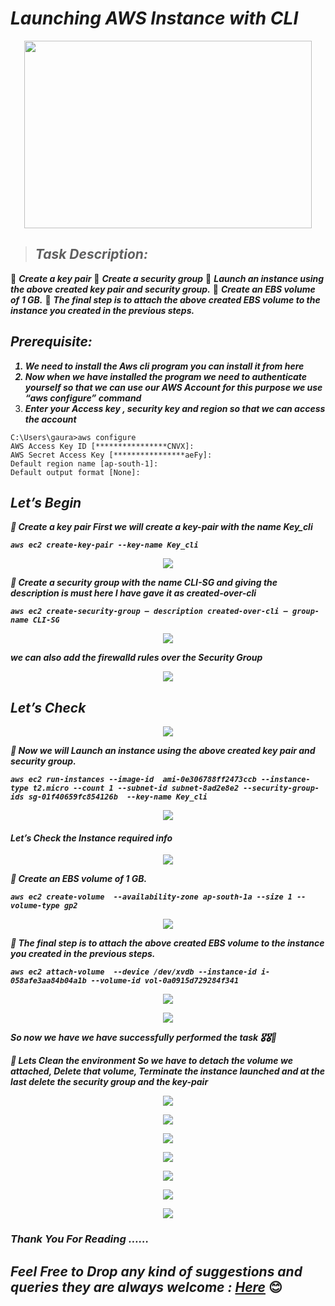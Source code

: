 # ***Launching AWS Instance with CLI***

<p align="center">
<img width="460" height="300" src="pictures/1.png">
</p>

> ## ***Task Description:***
🔷 ***Create a key pair***
🔷 ***Create a security group***
🔷 ***Launch an instance using the above created key pair and security group.***
🔷 ***Create an EBS volume of 1 GB.***
🔷 ***The final step is to attach the above created EBS volume to the instance you created in the previous steps.***

## ***Prerequisite:***
<b><i>
1. We need to install the Aws cli program you can install it from here
2. Now when we have installed the program we need to authenticate yourself so that we can use our AWS Account for this purpose we use “aws configure” command
3. Enter your Access key , security key and region so that we can access the account
</i></b>

```
C:\Users\gaura>aws configure
AWS Access Key ID [****************CNVX]:
AWS Secret Access Key [****************aeFy]:
Default region name [ap-south-1]:
Default output format [None]:
```

## ***Let’s Begin***

<b><i>
🔰 Create a key pair
First we will create a key-pair with the name Key_cli

```
aws ec2 create-key-pair --key-name Key_cli
```
<p align="center">
<img src="pictures/2.jpg">
</p>

🔰 Create a security group with the name CLI-SG and giving the description is must here I have gave it as created-over-cli

```
aws ec2 create-security-group — description created-over-cli — group-name CLI-SG
```
<p align="center">
<img src="pictures/3.jpg">
</p>

we can also add the firewalld rules over the Security Group

<p align="center">
<img src="pictures/4.jpg">
</p>

## ***Let’s Check***

<p align="center">
<img src="pictures/5.jpg">
</p>

🔰 Now we will Launch an instance using the above created key pair and security group.

```
aws ec2 run-instances --image-id  ami-0e306788ff2473ccb --instance-type t2.micro --count 1 --subnet-id subnet-8ad2e8e2 --security-group-ids sg-01f40659fc854126b  --key-name Key_cli
```

<p align="center">
<img src="pictures/6.jpg">
</p>

#### Let’s Check the Instance required info

<p align="center">
<img src="pictures/7.jpg">
</p>

🔰 Create an EBS volume of 1 GB.

```
aws ec2 create-volume  --availability-zone ap-south-1a --size 1 --volume-type gp2
```
<p align="center">
<img src="pictures/8.jpg">
</p>

🔰 The final step is to attach the above created EBS volume to the instance you created in the previous steps.

```
aws ec2 attach-volume  --device /dev/xvdb --instance-id i-058afe3aa84b04a1b --volume-id vol-0a0915d729284f341
```
<p align="center">
<img src="pictures/9.jpg">
</p>
<p align="center">
<img src="pictures/10.jpg">
</p>

So now we have we have successfully performed the task 🎖🎖🙌

💎 Lets Clean the environment
So we have to detach the volume we attached, Delete that volume, Terminate the instance launched and at the last delete the security group and the key-pair

<p align="center">
<img src="pictures/11.jpg">
</p>
<p align="center">
<img src="pictures/12.jpg">
</p>

<p align="center">
<img src="pictures/13.jpg">
</p>

<p align="center">
<img src="pictures/14.jpg">
</p>

<p align="center">
<img src="pictures/15.jpg">
</p>

<p align="center">
<img src="pictures/16.jpg">
</p>

<p align="center">
<img src="pictures/17.jpg">
</p>

### ***Thank You For Reading ……***
## ***Feel Free to Drop any kind of suggestions and queries they are always welcome : [Here](https://www.linkedin.com/in/pagare-gaurav/)*** </b></i> **😊**
